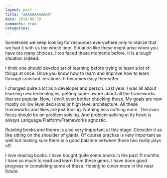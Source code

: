 ```yaml
---
layout: post
title: "AAAAAAAAAAAA"
date: 2014-09-30
comments: true
categories:
---
```


Sometimes we keep looking for resources everywhere only to realize that we had
it with us the whole time. Situation like these might arise when you have too
many choices. I too faced these moments before. It is a tough situation indeed.

I think one should develop art of learning before trying to learn a lot of
things at once. Once you know how to learn and improve how to learn through
constant iterations. It becomes easy thereafter.

I changed quite a lot as a developer and person. Last year. I was all about
learning new technologies, getting super aware about all the frameworks that
are popular. Now, I don't even bother checking these. My goals are now mostly
on low level decisions or high level architecture. All these frameworks and
likes are just tooling. Nothing less nothing more. The main focus should be on
problem solving. And problem solving at its heart is always
Language/Platform/Frameworks agnostic.

Reading books and theory is also very important at this stage. Consider it as
like sitting on the shoulder of giants. Of course practise is very important as
well but making sure there is a good balance between these two really pays off.

I love reading books. I have bought quite some books in the past 11 months. I
have so much to read and learn from these gems. I have done good progress in
completing some of these. Hoping to cover more in the near future.

